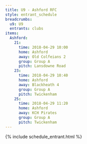 ```yaml
---
title: U9 - Ashford RFC
style: entrant_schedule
breadcrumbs:
  u9: U9
  entrants: clubs
items:
  Ashford:
    21:
      time: 2018-04-29 10:00
      home: Ashford
      away: Old Colfeians 2
      group: Group A
      pitch: Lansdowne Road
    23:
      time: 2018-04-29 10:40
      home: Ashford
      away: Blackheath 4
      group: Group A
      pitch: Twickenham
    25:
      time: 2018-04-29 11:20
      home: Ashford
      away: KCH Pirates
      group: Group A
      pitch: Twickenham
---
```


{% include schedule_entrant.html %}
